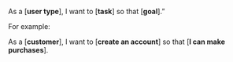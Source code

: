 As a [__**user type**__], I want to [__**task**__] so that [__**goal**__].”


For example:

As a [__**customer**__], I want to [__**create an account**__] so that [__**I can make purchases**__].
